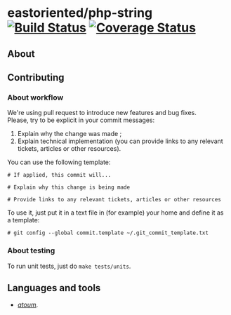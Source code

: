 # eastoriented/php-string [![Build Status](https://travis-ci.org/eastoriented/php-string.svg?branch=master)](https://travis-ci.org/eastoriented/php-string) [![Coverage Status](https://coveralls.io/repos/github/eastoriented/php-string/badge.svg?branch=master)](https://coveralls.io/github/eastoriented/php-string?branch=master)

## About

## Contributing

### About workflow

We're using pull request to introduce new features and bug fixes.  
Please, try to be explicit in your commit messages:

1. Explain why the change was made ;
2. Explain technical implementation (you can provide links to any relevant tickets, articles or other resources).

You can use the following template:

```
# If applied, this commit will...

# Explain why this change is being made

# Provide links to any relevant tickets, articles or other resources
```

To use it, just put it in a text file in (for example) your home and define it as a template:

```
# git config --global commit.template ~/.git_commit_template.txt
```

### About testing

To run unit tests, just do `make tests/units`.

## Languages and tools

- [*atoum*](http://docs.atoum.org).
